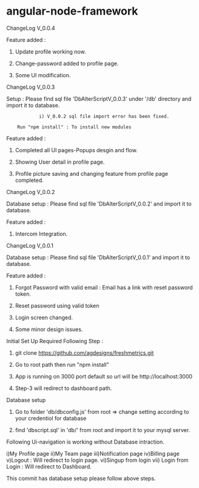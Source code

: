 # angular-node-framework
ChangeLog V_0.0.4

Feature added : 

1) Update profile working now.

2) Change-password added to profile page.

3) Some UI modification.


ChangeLog V_0.0.3

Setup : Please find sql file 'DbAlterScriptV_0.0.3' under '/db' directory and import it to database.

                i) V_0.0.2 sql file import error has been fixed.
                
        Run "npm install" : To install new modules          
                
                

Feature added : 

1) Completed all UI pages-Popups desgin and flow.

2) Showing User detail in profile page.

3) Profile picture saving and changing feature from profile page completed.


ChangeLog V_0.0.2

Database setup : Please find sql file 'DbAlterScriptV_0.0.2' and import it to database.

Feature added : 

1) Intercom Integration.



ChangeLog V_0.0.1

Database setup : Please find sql file 'DbAlterScriptV_0.0.1' and import it to database.

Feature added : 

1) Forgot Password with valid email : Email has a link with reset password token.

2) Reset password using valid token

3) Login screen changed.

4) Some minor design issues.


Initial Set Up Required Following Step :

1) git clone https://github.com/agdesigns/freshmetrics.git

2) Go to root path then run "npm install" 

3) App is running on 3000 port default so url will be http://localhost:3000

4) Step-3 will redirect to dashboard path.

Database setup

1) Go to folder 'db/dbconfig.js' from root =>
   change setting according to your credentiol for database

2) find 'dbscript.sql' in 'db/' from root and import it to your mysql server. 


Following Ui-navigation is working without Database intraction.

i)My Profile page
ii)My Team page
iii)Notification page
iv)Billing page
v)Logout : Will redirect to login page.
vi)Singup from login
vii) Login from Login : Will redirect to Dashboard.

This commit has  database setup please follow above steps.   
